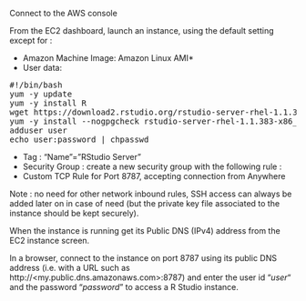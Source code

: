 Connect to the AWS console

From the EC2 dashboard, launch an instance, using the default setting except for : 
-	Amazon Machine Image: Amazon Linux AMI*
-	User data:
<pre>
#!/bin/bash
yum -y update
yum -y install R
wget https://download2.rstudio.org/rstudio-server-rhel-1.1.383-x86_64.rpm
yum -y install --nogpgcheck rstudio-server-rhel-1.1.383-x86_64.rpm
adduser user
echo user:password | chpasswd
</pre>

-	Tag : “Name”=”RStudio Server”
-	Security Group : create a new security group with the following rule :
-	Custom TCP Rule for Port 8787, accepting connection from Anywhere

Note : no need for other network inbound rules, SSH access can always be added later on in case of need (but the private key file associated to the instance should be kept securely).

When the instance is running get its Public DNS (IPv4) address from the EC2 instance screen.

In a browser, connect to the instance on port 8787 using its public DNS address (i.e. with a URL such as http://<my.public.dns.amazonaws.com>:8787) and enter the user id “*user*“ and the password “*password*” to access a R Studio instance.

